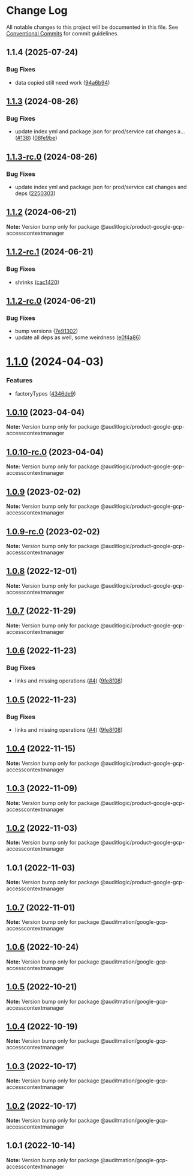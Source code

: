 # Change Log

All notable changes to this project will be documented in this file.
See [Conventional Commits](https://conventionalcommits.org) for commit guidelines.

## 1.1.4 (2025-07-24)


### Bug Fixes

* data copied still need work ([94a6b94](https://github.com/zerobias-org/product/commit/94a6b942fb0516367548599d739529536132755a))





## [1.1.3](https://github.com/auditlogic/product/compare/@auditlogic/product-google-gcp-accesscontextmanager@1.1.2...@auditlogic/product-google-gcp-accesscontextmanager@1.1.3) (2024-08-26)


### Bug Fixes

* update index yml and package json for prod/service cat changes a… ([#138](https://github.com/auditlogic/product/issues/138)) ([08fe9be](https://github.com/auditlogic/product/commit/08fe9beb1c8457462a19bc69caa02e6212d97e1a))





## [1.1.3-rc.0](https://github.com/auditlogic/product/compare/@auditlogic/product-google-gcp-accesscontextmanager@1.1.2...@auditlogic/product-google-gcp-accesscontextmanager@1.1.3-rc.0) (2024-08-26)


### Bug Fixes

* update index yml and package json for prod/service cat changes and deps ([2250303](https://github.com/auditlogic/product/commit/225030363a363608240135b7ebed386b28f01e4b))





## [1.1.2](https://github.com/auditlogic/product/compare/@auditlogic/product-google-gcp-accesscontextmanager@1.1.2-rc.1...@auditlogic/product-google-gcp-accesscontextmanager@1.1.2) (2024-06-21)

**Note:** Version bump only for package @auditlogic/product-google-gcp-accesscontextmanager





## [1.1.2-rc.1](https://github.com/auditlogic/product/compare/@auditlogic/product-google-gcp-accesscontextmanager@1.1.2-rc.0...@auditlogic/product-google-gcp-accesscontextmanager@1.1.2-rc.1) (2024-06-21)


### Bug Fixes

* shrinks ([cac1420](https://github.com/auditlogic/product/commit/cac14200fefcd8183ab69fe89a47bd3f70f563e9))





## [1.1.2-rc.0](https://github.com/auditlogic/product/compare/@auditlogic/product-google-gcp-accesscontextmanager@1.1.0...@auditlogic/product-google-gcp-accesscontextmanager@1.1.2-rc.0) (2024-06-21)


### Bug Fixes

* bump versions ([7e91302](https://github.com/auditlogic/product/commit/7e913023b8b312150ed7762c32fbbe616be71de5))
* update all deps as well, some weirdness ([e0f4a86](https://github.com/auditlogic/product/commit/e0f4a864714e2d3de6bbf3da014d5312fe53be2f))





# [1.1.0](https://github.com/auditlogic/product/compare/@auditlogic/product-google-gcp-accesscontextmanager@1.0.10...@auditlogic/product-google-gcp-accesscontextmanager@1.1.0) (2024-04-03)


### Features

* factoryTypes ([4346de9](https://github.com/auditlogic/product/commit/4346de92693aee892fccf725338ffc7b80ab182b))





## [1.0.10](https://github.com/auditlogic/product/compare/@auditlogic/product-google-gcp-accesscontextmanager@1.0.9...@auditlogic/product-google-gcp-accesscontextmanager@1.0.10) (2023-04-04)

**Note:** Version bump only for package @auditlogic/product-google-gcp-accesscontextmanager





## [1.0.10-rc.0](https://github.com/auditlogic/product/compare/@auditlogic/product-google-gcp-accesscontextmanager@1.0.9...@auditlogic/product-google-gcp-accesscontextmanager@1.0.10-rc.0) (2023-04-04)

**Note:** Version bump only for package @auditlogic/product-google-gcp-accesscontextmanager





## [1.0.9](https://github.com/auditlogic/product/compare/@auditlogic/product-google-gcp-accesscontextmanager@1.0.8...@auditlogic/product-google-gcp-accesscontextmanager@1.0.9) (2023-02-02)

**Note:** Version bump only for package @auditlogic/product-google-gcp-accesscontextmanager





## [1.0.9-rc.0](https://github.com/auditlogic/product/compare/@auditlogic/product-google-gcp-accesscontextmanager@1.0.8...@auditlogic/product-google-gcp-accesscontextmanager@1.0.9-rc.0) (2023-02-02)

**Note:** Version bump only for package @auditlogic/product-google-gcp-accesscontextmanager





## [1.0.8](https://github.com/auditlogic/product/compare/@auditlogic/product-google-gcp-accesscontextmanager@1.0.7...@auditlogic/product-google-gcp-accesscontextmanager@1.0.8) (2022-12-01)

**Note:** Version bump only for package @auditlogic/product-google-gcp-accesscontextmanager





## [1.0.7](https://github.com/auditlogic/product/compare/@auditlogic/product-google-gcp-accesscontextmanager@1.0.6...@auditlogic/product-google-gcp-accesscontextmanager@1.0.7) (2022-11-29)

**Note:** Version bump only for package @auditlogic/product-google-gcp-accesscontextmanager





## [1.0.6](https://github.com/auditlogic/product/compare/@auditlogic/product-google-gcp-accesscontextmanager@1.0.4...@auditlogic/product-google-gcp-accesscontextmanager@1.0.6) (2022-11-23)


### Bug Fixes

* links and missing operations ([#4](https://github.com/auditlogic/product/issues/4)) ([9fe8f08](https://github.com/auditlogic/product/commit/9fe8f08fe7c57fdb79f991ac35bd6ac2e7dcad38))





## [1.0.5](https://github.com/auditlogic/product/compare/@auditlogic/product-google-gcp-accesscontextmanager@1.0.4...@auditlogic/product-google-gcp-accesscontextmanager@1.0.5) (2022-11-23)


### Bug Fixes

* links and missing operations ([#4](https://github.com/auditlogic/product/issues/4)) ([9fe8f08](https://github.com/auditlogic/product/commit/9fe8f08fe7c57fdb79f991ac35bd6ac2e7dcad38))





## [1.0.4](https://github.com/auditlogic/product/compare/@auditlogic/product-google-gcp-accesscontextmanager@1.0.3...@auditlogic/product-google-gcp-accesscontextmanager@1.0.4) (2022-11-15)

**Note:** Version bump only for package @auditlogic/product-google-gcp-accesscontextmanager





## [1.0.3](https://github.com/auditlogic/product/compare/@auditlogic/product-google-gcp-accesscontextmanager@1.0.2...@auditlogic/product-google-gcp-accesscontextmanager@1.0.3) (2022-11-09)

**Note:** Version bump only for package @auditlogic/product-google-gcp-accesscontextmanager





## [1.0.2](https://github.com/auditlogic/product/compare/@auditlogic/product-google-gcp-accesscontextmanager@1.0.1...@auditlogic/product-google-gcp-accesscontextmanager@1.0.2) (2022-11-03)

**Note:** Version bump only for package @auditlogic/product-google-gcp-accesscontextmanager





## 1.0.1 (2022-11-03)

**Note:** Version bump only for package @auditlogic/product-google-gcp-accesscontextmanager





## [1.0.7](https://github.com/auditmation/store-content/compare/@auditmation/google-gcp-accesscontextmanager@1.0.6...@auditmation/google-gcp-accesscontextmanager@1.0.7) (2022-11-01)

**Note:** Version bump only for package @auditmation/google-gcp-accesscontextmanager





## [1.0.6](https://github.com/auditmation/store-content/compare/@auditmation/google-gcp-accesscontextmanager@1.0.5...@auditmation/google-gcp-accesscontextmanager@1.0.6) (2022-10-24)

**Note:** Version bump only for package @auditmation/google-gcp-accesscontextmanager





## [1.0.5](https://github.com/auditmation/store-content/compare/@auditmation/google-gcp-accesscontextmanager@1.0.4...@auditmation/google-gcp-accesscontextmanager@1.0.5) (2022-10-21)

**Note:** Version bump only for package @auditmation/google-gcp-accesscontextmanager





## [1.0.4](https://github.com/auditmation/store-content/compare/@auditmation/google-gcp-accesscontextmanager@1.0.3...@auditmation/google-gcp-accesscontextmanager@1.0.4) (2022-10-19)

**Note:** Version bump only for package @auditmation/google-gcp-accesscontextmanager





## [1.0.3](https://github.com/auditmation/store-content/compare/@auditmation/google-gcp-accesscontextmanager@1.0.2...@auditmation/google-gcp-accesscontextmanager@1.0.3) (2022-10-17)

**Note:** Version bump only for package @auditmation/google-gcp-accesscontextmanager





## [1.0.2](https://github.com/auditmation/store-content/compare/@auditmation/google-gcp-accesscontextmanager@1.0.1...@auditmation/google-gcp-accesscontextmanager@1.0.2) (2022-10-17)

**Note:** Version bump only for package @auditmation/google-gcp-accesscontextmanager





## 1.0.1 (2022-10-14)

**Note:** Version bump only for package @auditmation/google-gcp-accesscontextmanager
